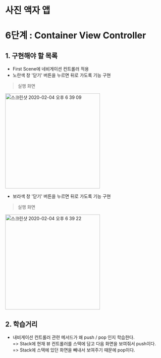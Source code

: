 # 사진 액자 앱 

# 6단계 : Container View Controller

## 1. 구현해야 할 목록 

* First Scene에 네비게이션 컨트롤러 적용
* 노란색 창 '닫기' 버튼을 누르면 뒤로 가도록 기능 구현 

> 실행 화면 

<img width="300" alt="스크린샷 2020-02-04 오후 6 39 09" src="https://user-images.githubusercontent.com/38216027/73732603-cd5b0580-477d-11ea-85a4-4b5f005f7be4.png">

* 보라색 창 '닫기' 버튼을 누르면 뒤로 가도록 기능 구현

> 실행 화면 

<img width="300" alt="스크린샷 2020-02-04 오후 6 39 22" src="https://user-images.githubusercontent.com/38216027/73732677-f4193c00-477d-11ea-8276-c42b32bb41e7.png">


## 2. 학습거리 

* 내비게이션 컨트롤러 관련 메서드가 왜 push / pop 인지 학습한다.
<br>=> Stack에 현재 뷰 컨트롤러를 스택에 담고 다음 화면을 보여줘서 push이다. 
<br>=> Stack에 스택에 있던 화면을 빼내서 보여주기 때문에 pop이다. 